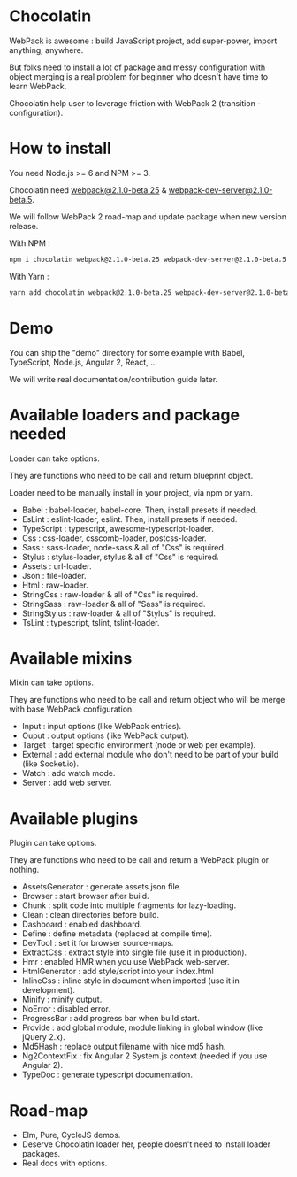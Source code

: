 # Chocolatin

WebPack is awesome : build JavaScript project, add super-power, import anything, anywhere.

But folks need to install a lot of package and messy configuration with object merging is a real problem for beginner who doesn't have time to learn WebPack.

Chocolatin help user to leverage friction with WebPack 2 (transition - configuration).

# How to install

You need Node.js >= 6 and NPM >= 3.

Chocolatin need webpack@2.1.0-beta.25 & webpack-dev-server@2.1.0-beta.5.

We will follow WebPack 2 road-map and update package when new version release.

With NPM :

```sh
npm i chocolatin webpack@2.1.0-beta.25 webpack-dev-server@2.1.0-beta.5 --save-dev
```

With Yarn :

```sh
yarn add chocolatin webpack@2.1.0-beta.25 webpack-dev-server@2.1.0-beta.5 --dev
```

# Demo

You can ship the "demo" directory for some example with Babel, TypeScript, Node.js, Angular 2, React, ...

We will write real documentation/contribution guide later.

# Available loaders and package needed

Loader can take options.

They are functions who need to be call and return blueprint object.

Loader need to be manually install in your project, via npm or yarn.

- Babel : babel-loader, babel-core. Then, install presets if needed.
- EsLint : eslint-loader, eslint. Then, install presets if needed.
- TypeScript : typescript, awesome-typescript-loader.
- Css : css-loader, csscomb-loader, postcss-loader.
- Sass : sass-loader, node-sass & all of "Css" is required.
- Stylus : stylus-loader, stylus & all of "Css" is required.
- Assets : url-loader.
- Json : file-loader.
- Html : raw-loader.
- StringCss : raw-loader & all of "Css" is required.
- StringSass : raw-loader & all of "Sass" is required.
- StringStylus : raw-loader & all of "Stylus" is required.
- TsLint : typescript, tslint, tslint-loader.

# Available mixins

Mixin can take options.

They are functions who need to be call and return object who will be merge with base WebPack configuration.

- Input : input options (like WebPack entries).
- Ouput : output options (like WebPack output).
- Target : target specific environment (node or web per example).
- External : add external module who don't need to be part of your build (like Socket.io).
- Watch : add watch mode.
- Server : add web server.

# Available plugins

Plugin can take options.

They are functions who need to be call and return a WebPack plugin or nothing.

- AssetsGenerator : generate assets.json file.
- Browser : start browser after build.
- Chunk : split code into multiple fragments for lazy-loading.
- Clean : clean directories before build.
- Dashboard : enabled dashboard.
- Define : define metadata (replaced at compile time).
- DevTool : set it for browser source-maps.
- ExtractCss : extract style into single file (use it in production).
- Hmr : enabled HMR when you use WebPack web-server.
- HtmlGenerator : add style/script into your index.html
- InlineCss : inline style in document when imported (use it in development).
- Minify : minify output.
- NoError : disabled error.
- ProgressBar : add progress bar when build start.
- Provide : add global module, module linking in global window (like jQuery 2.x).
- Md5Hash : replace output filename with nice md5 hash.
- Ng2ContextFix : fix Angular 2 System.js context (needed if you use Angular 2).
- TypeDoc : generate typescript documentation.

# Road-map

- Elm, Pure, CycleJS demos.
- Deserve Chocolatin loader her, people doesn't need to install loader packages.
- Real docs with options.
